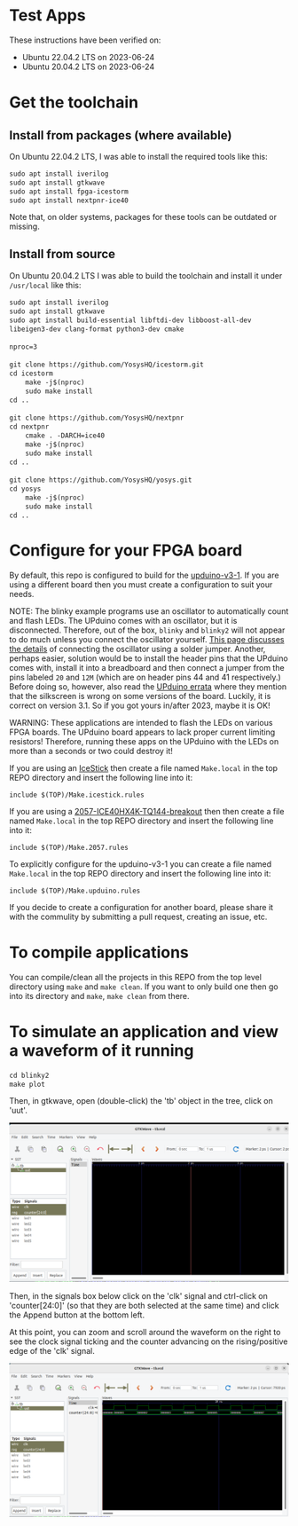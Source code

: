 # Test Apps

These instructions have been verified on:
- Ubuntu 22.04.2 LTS on 2023-06-24
- Ubuntu 20.04.2 LTS on 2023-06-24

# Get the toolchain

## Install from packages (where available)

On Ubuntu 22.04.2 LTS, I was able to install the required tools like this:

```
sudo apt install iverilog
sudo apt install gtkwave
sudo apt install fpga-icestorm
sudo apt install nextpnr-ice40
```

Note that, on older systems, packages for these tools can be outdated or missing.

## Install from source

On Ubuntu 20.04.2 LTS I was able to build the toolchain and install it under `/usr/local` like this:

```
sudo apt install iverilog
sudo apt install gtkwave
sudo apt install build-essential libftdi-dev libboost-all-dev libeigen3-dev clang-format python3-dev cmake

nproc=3

git clone https://github.com/YosysHQ/icestorm.git
cd icestorm
    make -j$(nproc)
    sudo make install
cd ..

git clone https://github.com/YosysHQ/nextpnr
cd nextpnr
    cmake . -DARCH=ice40
    make -j$(nproc)
    sudo make install
cd ..

git clone https://github.com/YosysHQ/yosys.git
cd yosys
    make -j$(nproc)
    sudo make install
cd ..
```

# Configure for your FPGA board

By default, this repo is configured to build for the [upduino-v3-1](https://tinyvision.ai/products/upduino-v3-1).
If you are using a different board then you must create a configuration to suit your needs.

NOTE: The blinky example programs use an oscillator to automatically count and flash LEDs.  The UPduino comes with an oscillator, but it is disconnected.  Therefore, out of the box, `blinky` and `blinky2` will not appear to do much unless you connect the oscillator yourself.  [This page discusses the details](https://upduino.readthedocs.io/en/latest/tutorials/oscillator.html) of connecting the oscillator using a solder jumper.  Another, perhaps easier, solution would be to install the header pins that the UPduino comes with, install it into a breadboard and then connect a jumper from the pins labeled `20` and `12M` (which are on header pins 44 and 41 respectively.)  Before doing so, however, also read the [UPduino errata](https://upduino.readthedocs.io/en/latest/features/specs.html#errata) where they mention that the silkscreen is wrong on some versions of the board.  Luckily, it is correct on version 3.1.  So if you got yours in/after 2023, maybe it is OK!

WARNING: These applications are intended to flash the LEDs on various FPGA boards.  The UPduino board appears to lack proper current limiting resistors! Therefore, running these apps on the UPduino with the LEDs on more than a seconds or two could destroy it!

If you are using an [IceStick](https://www.latticesemi.com/icestick) then create a file named `Make.local` in
the top REPO directory and insert the following line into it:

```
include $(TOP)/Make.icestick.rules
```

If you are using a [2057-ICE40HX4K-TQ144-breakout](https://github.com/johnwinans/2057-ICE40HX4K-TQ144-breakout) then
then create a file named `Make.local` in the top REPO directory and insert the following line into it:

```
include $(TOP)/Make.2057.rules
```

To explicitly configure for the upduino-v3-1 you can create a file named `Make.local` in the top REPO directory and insert the following line into it:

```
include $(TOP)/Make.upduino.rules
```

If you decide to create a configuration for another board, please share it with the commulity by 
submitting a pull request, creating an issue, etc.


# To compile applications

You can compile/clean all the projects in this REPO from the top level directory
using `make` and `make clean`.  If you want to only build one then go into its
directory and `make`, `make clean` from there.

# To simulate an application and view a waveform of it running 

```
cd blinky2
make plot
```

Then, in gtkwave, open (double-click) the 'tb' object in the tree, click on 'uut'. 

![selecting signals to view](./pics/selsig.png)


Then, in the signals box below click on the 'clk' signal and ctrl-click on 'counter[24:0]'
(so that they are both selected at the same time) and click the Append button at the 
bottom left.  

At this point, you can zoom and scroll around the waveform on the right to see the 
clock signal ticking and the counter advancing on the rising/positive edge of 
the 'clk' signal.

![selecting signals to view](./pics/waveform.png)

